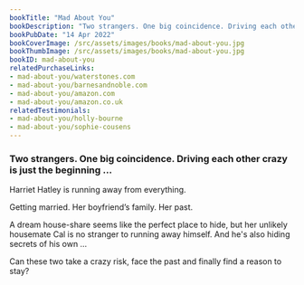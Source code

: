 ```yaml
---
bookTitle: "Mad About You"
bookDescription: "Two strangers. One big coincidence. Driving each other crazy is just the beginning…"
bookPubDate: "14 Apr 2022"
bookCoverImage: /src/assets/images/books/mad-about-you.jpg
bookThumbImage: /src/assets/images/books/mad-about-you.jpg
bookID: mad-about-you
relatedPurchaseLinks: 
- mad-about-you/waterstones.com
- mad-about-you/barnesandnoble.com
- mad-about-you/amazon.com
- mad-about-you/amazon.co.uk
relatedTestimonials: 
- mad-about-you/holly-bourne
- mad-about-you/sophie-cousens
---
```


### Two strangers. One big coincidence. Driving each other crazy is just the beginning &hellip;

Harriet Hatley is running away from everything.

Getting married. Her boyfriend’s family. Her past.

A dream house-share seems like the perfect place to hide, but her unlikely housemate Cal is no stranger to running away himself. And he's also hiding secrets of his own &hellip;

Can these two take a crazy risk, face the past and finally find a reason to stay?